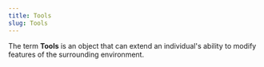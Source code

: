 ```yaml
---
title: Tools
slug: Tools
---
```

The term **Tools** is an object that can extend an individual's ability to modify features of the surrounding environment.
